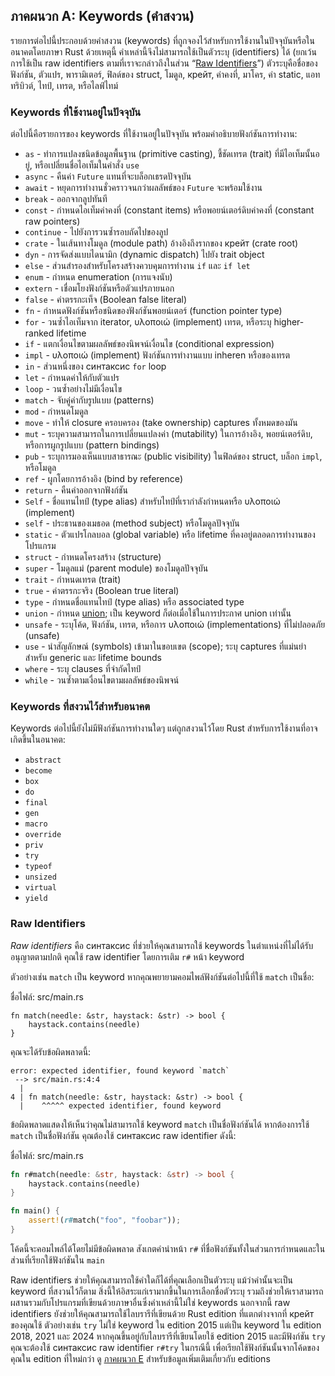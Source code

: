 ## ภาคผนวก A: Keywords (คำสงวน)

รายการต่อไปนี้ประกอบด้วยคำสงวน (keywords) ที่ถูกจองไว้สำหรับการใช้งานในปัจจุบันหรือในอนาคตโดยภาษา Rust ด้วยเหตุนี้ คำเหล่านี้จึงไม่สามารถใช้เป็นตัวระบุ (identifiers) ได้ (ยกเว้นการใช้เป็น raw identifiers ตามที่เราจะกล่าวถึงในส่วน “[Raw Identifiers][raw-identifiers]<!-- ignore -->”) ตัวระบุคือชื่อของฟังก์ชัน, ตัวแปร, พารามิเตอร์, ฟิลด์ของ struct, โมดูล, крейт, ค่าคงที่, มาโคร, ค่า static, แอททริบิวต์, ไทป์, เทรต, หรือไลฟ์ไทม์

[raw-identifiers]: #raw-identifiers

### Keywords ที่ใช้งานอยู่ในปัจจุบัน

ต่อไปนี้คือรายการของ keywords ที่ใช้งานอยู่ในปัจจุบัน พร้อมคำอธิบายฟังก์ชันการทำงาน:

- `as` - ทำการแปลงชนิดข้อมูลพื้นฐาน (primitive casting), ชี้ชัดเทรต (trait) ที่มีไอเท็มนั้นอยู่, หรือเปลี่ยนชื่อไอเท็มในคำสั่ง `use`
- `async` - คืนค่า `Future` แทนที่จะบล็อกเธรดปัจจุบัน
- `await` - หยุดการทำงานชั่วคราวจนกว่าผลลัพธ์ของ `Future` จะพร้อมใช้งาน
- `break` - ออกจากลูปทันที
- `const` - กำหนดไอเท็มค่าคงที่ (constant items) หรือพอยน์เตอร์ดิบค่าคงที่ (constant raw pointers)
- `continue` - ไปยังการวนซ้ำรอบถัดไปของลูป
- `crate` - ในเส้นทางโมดูล (module path) อ้างอิงถึงรากของ крейт (crate root)
- `dyn` - การจัดส่งแบบไดนามิก (dynamic dispatch) ไปยัง trait object
- `else` - ส่วนสำรองสำหรับโครงสร้างควบคุมการทำงาน `if` และ `if let`
- `enum` - กำหนด enumeration (การแจงนับ)
- `extern` - เชื่อมโยงฟังก์ชันหรือตัวแปรภายนอก
- `false` - ค่าตรรกะเท็จ (Boolean false literal)
- `fn` - กำหนดฟังก์ชันหรือชนิดของฟังก์ชันพอยน์เตอร์ (function pointer type)
- `for` - วนซ้ำไอเท็มจาก iterator, υλοποιώ (implement) เทรต, หรือระบุ higher-ranked lifetime
- `if` - แตกเงื่อนไขตามผลลัพธ์ของนิพจน์เงื่อนไข (conditional expression)
- `impl` - υλοποιώ (implement) ฟังก์ชันการทำงานแบบ inheren หรือของเทรต
- `in` - ส่วนหนึ่งของ синтаксис `for` loop
- `let` - กำหนดค่าให้กับตัวแปร
- `loop` - วนซ้ำอย่างไม่มีเงื่อนไข
- `match` - จับคู่ค่ากับรูปแบบ (patterns)
- `mod` - กำหนดโมดูล
- `move` - ทำให้ closure ครอบครอง (take ownership) captures ทั้งหมดของมัน
- `mut` - ระบุความสามารถในการเปลี่ยนแปลงค่า (mutability) ในการอ้างอิง, พอยน์เตอร์ดิบ, หรือการผูกรูปแบบ (pattern bindings)
- `pub` - ระบุการมองเห็นแบบสาธารณะ (public visibility) ในฟิลด์ของ struct, บล็อก `impl`, หรือโมดูล
- `ref` - ผูกโดยการอ้างอิง (bind by reference)
- `return` - คืนค่าออกจากฟังก์ชัน
- `Self` - ชื่อแทนไทป์ (type alias) สำหรับไทป์ที่เรากำลังกำหนดหรือ υλοποιώ (implement)
- `self` - ประธานของเมธอด (method subject) หรือโมดูลปัจจุบัน
- `static` - ตัวแปรโกลบอล (global variable) หรือ lifetime ที่คงอยู่ตลอดการทำงานของโปรแกรม
- `struct` - กำหนดโครงสร้าง (structure)
- `super` - โมดูลแม่ (parent module) ของโมดูลปัจจุบัน
- `trait` - กำหนดเทรต (trait)
- `true` - ค่าตรรกะจริง (Boolean true literal)
- `type` - กำหนดชื่อแทนไทป์ (type alias) หรือ associated type
- `union` - กำหนด [union][union]<!-- ignore -->; เป็น keyword ก็ต่อเมื่อใช้ในการประกาศ union เท่านั้น
- `unsafe` - ระบุโค้ด, ฟังก์ชัน, เทรต, หรือการ υλοποιώ (implementations) ที่ไม่ปลอดภัย (unsafe)
- `use` - นำสัญลักษณ์ (symbols) เข้ามาในขอบเขต (scope); ระบุ captures ที่แม่นยำสำหรับ generic และ lifetime bounds
- `where` - ระบุ clauses ที่จำกัดไทป์
- `while` - วนซ้ำตามเงื่อนไขตามผลลัพธ์ของนิพจน์

[union]: ../reference/items/unions.html

### Keywords ที่สงวนไว้สำหรับอนาคต

Keywords ต่อไปนี้ยังไม่มีฟังก์ชันการทำงานใดๆ แต่ถูกสงวนไว้โดย Rust สำหรับการใช้งานที่อาจเกิดขึ้นในอนาคต:

- `abstract`
- `become`
- `box`
- `do`
- `final`
- `gen`
- `macro`
- `override`
- `priv`
- `try`
- `typeof`
- `unsized`
- `virtual`
- `yield`

### Raw Identifiers

_Raw identifiers_ คือ синтаксис ที่ช่วยให้คุณสามารถใช้ keywords ในตำแหน่งที่ไม่ได้รับอนุญาตตามปกติ คุณใช้ raw identifier โดยการเติม `r#` หน้า keyword

ตัวอย่างเช่น `match` เป็น keyword หากคุณพยายามคอมไพล์ฟังก์ชันต่อไปนี้ที่ใช้ `match` เป็นชื่อ:

<span class="filename">ชื่อไฟล์: src/main.rs</span>

```rust,ignore,does_not_compile
fn match(needle: &str, haystack: &str) -> bool {
    haystack.contains(needle)
}
```

คุณจะได้รับข้อผิดพลาดนี้:

```text
error: expected identifier, found keyword `match`
 --> src/main.rs:4:4
  |
4 | fn match(needle: &str, haystack: &str) -> bool {
  |    ^^^^^ expected identifier, found keyword
```

ข้อผิดพลาดแสดงให้เห็นว่าคุณไม่สามารถใช้ keyword `match` เป็นชื่อฟังก์ชันได้ หากต้องการใช้ `match` เป็นชื่อฟังก์ชัน คุณต้องใช้ синтаксис raw identifier ดังนี้:

<span class="filename">ชื่อไฟล์: src/main.rs</span>

```rust
fn r#match(needle: &str, haystack: &str) -> bool {
    haystack.contains(needle)
}

fn main() {
    assert!(r#match("foo", "foobar"));
}
```

โค้ดนี้จะคอมไพล์ได้โดยไม่มีข้อผิดพลาด สังเกตคำนำหน้า `r#` ที่ชื่อฟังก์ชันทั้งในส่วนการกำหนดและในส่วนที่เรียกใช้ฟังก์ชันใน `main`

Raw identifiers ช่วยให้คุณสามารถใช้คำใดก็ได้ที่คุณเลือกเป็นตัวระบุ แม้ว่าคำนั้นจะเป็น keyword ที่สงวนไว้ก็ตาม สิ่งนี้ให้อิสระแก่เรามากขึ้นในการเลือกชื่อตัวระบุ รวมถึงช่วยให้เราสามารถผสานรวมกับโปรแกรมที่เขียนด้วยภาษาอื่นซึ่งคำเหล่านี้ไม่ใช่ keywords นอกจากนี้ raw identifiers ยังช่วยให้คุณสามารถใช้ไลบรารีที่เขียนด้วย Rust edition ที่แตกต่างจากที่ крейт ของคุณใช้ ตัวอย่างเช่น `try` ไม่ใช่ keyword ใน edition 2015 แต่เป็น keyword ใน edition 2018, 2021 และ 2024 หากคุณขึ้นอยู่กับไลบรารีที่เขียนโดยใช้ edition 2015 และมีฟังก์ชัน `try` คุณจะต้องใช้ синтаксис raw identifier `r#try` ในกรณีนี้ เพื่อเรียกใช้ฟังก์ชันนั้นจากโค้ดของคุณใน edition ที่ใหม่กว่า ดู [ภาคผนวก E][appendix-e]<!-- ignore --> สำหรับข้อมูลเพิ่มเติมเกี่ยวกับ editions

[appendix-e]: appendix-05-editions.html
